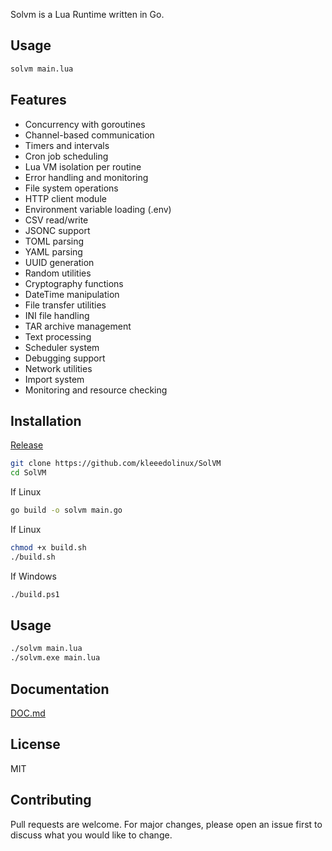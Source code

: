 Solvm is a Lua Runtime written in Go.

## Usage

```bash
solvm main.lua
```

## Features
- Concurrency with goroutines  
- Channel-based communication  
- Timers and intervals  
- Cron job scheduling  
- Lua VM isolation per routine  
- Error handling and monitoring  
- File system operations  
- HTTP client module  
- Environment variable loading (.env)  
- CSV read/write  
- JSONC support  
- TOML parsing  
- YAML parsing  
- UUID generation  
- Random utilities  
- Cryptography functions  
- DateTime manipulation  
- File transfer utilities  
- INI file handling  
- TAR archive management  
- Text processing  
- Scheduler system  
- Debugging support  
- Network utilities  
- Import system  
- Monitoring and resource checking  

## Installation
[Release](https://github.com/kleeedolinux/SolVM/releases)
```bash
git clone https://github.com/kleeedolinux/SolVM
cd SolVM
```

If Linux
```bash
go build -o solvm main.go
```

If Linux
```bash
chmod +x build.sh
./build.sh
```

If Windows
```bash
./build.ps1
```

## Usage
```bash
./solvm main.lua
./solvm.exe main.lua
```

## Documentation
[DOC.md](DOC.md)

## License
MIT

## Contributing
Pull requests are welcome. For major changes, please open an issue first to discuss what you would like to change.
